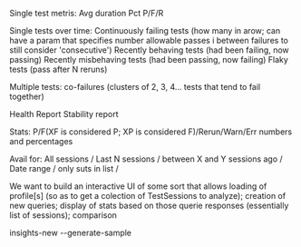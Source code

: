Single test metris:
Avg duration
Pct P/F/R

Single tests over time:
Continuously failing tests (how many in arow; can have a param that specifies number allowable passes i between failures to still consider 'consecutive')
Recently behaving tests (had been failing, now passing)
Recently misbehaving tests (had been passing, now failing)
Flaky tests (pass after N reruns)

Multiple tests:
co-failures (clusters of 2, 3, 4... tests that tend to fail together)

Health Report
Stability report

Stats:
P/F(XF is considered P; XP is considered F)/Rerun/Warn/Err
  numbers and percentages

Avail for: All sessions / Last N sessions / between X and Y sessions ago / Date range / only suts in list /

We want to build an interactive UI of some sort that allows loading of profile[s] (so as to get a colection of TestSessions to analyze); creation of new queries; display of stats based on those querie responses (essentially list of sessions); comparison


insights-new --generate-sample
